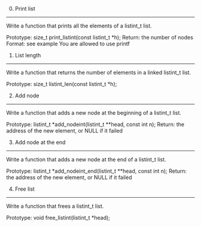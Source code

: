 0. Print list
------------------
Write a function that prints all the elements of a listint_t list.

Prototype: size_t print_listint(const listint_t *h);
Return: the number of nodes
Format: see example
You are allowed to use printf




1. List length
-----------------
Write a function that returns the number of elements in a linked listint_t list.

Prototype: size_t listint_len(const listint_t *h);




2. Add node
-----------------
Write a function that adds a new node at the beginning of a listint_t list.

Prototype: listint_t *add_nodeint(listint_t **head, const int n);
Return: the address of the new element, or NULL if it failed



3. Add node at the end
-----------------
Write a function that adds a new node at the end of a listint_t list.

Prototype: listint_t *add_nodeint_end(listint_t **head, const int n);
Return: the address of the new element, or NULL if it failed



4. Free list
-----------------
Write a function that frees a listint_t list.

Prototype: void free_listint(listint_t *head);
